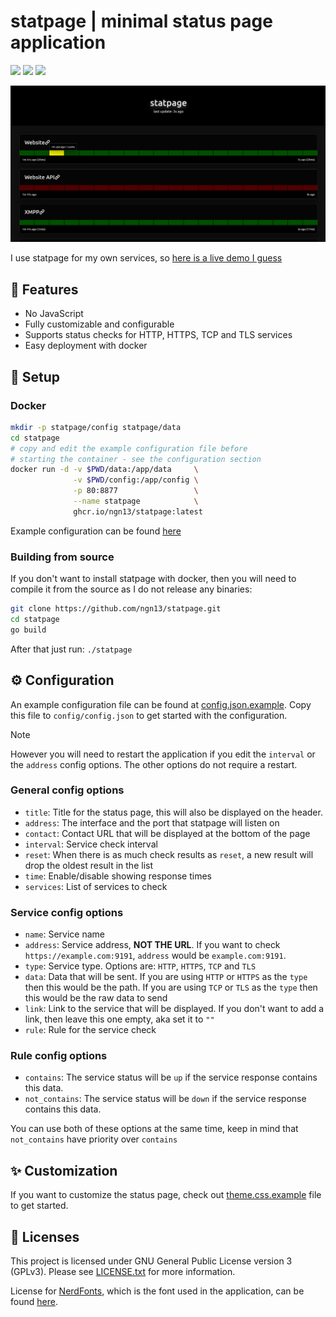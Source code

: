 # statpage | minimal status page application
![](https://img.shields.io/github/license/ngn13/statpage?style=for-the-badge)
![](https://img.shields.io/github/go-mod/go-version/ngn13/statpage?style=for-the-badge)
![](https://img.shields.io/github/actions/workflow/status/ngn13/statpage/docker.yml)

![showcase](images/default.png)

I use statpage for my own services, so [here is a live demo I guess](https://stats.ngn.tf)

## 📑 Features
- No JavaScript
- Fully customizable and configurable
- Supports status checks for HTTP, HTTPS, TCP and TLS services
- Easy deployment with docker

## 🚀 Setup
### Docker 
```bash
mkdir -p statpage/config statpage/data
cd statpage
# copy and edit the example configuration file before
# starting the container - see the configuration section
docker run -d -v $PWD/data:/app/data     \
              -v $PWD/config:/app/config \
              -p 80:8877                 \
              --name statpage            \
              ghcr.io/ngn13/statpage:latest
```
Example configuration can be found [here](config/config.json.example)

### Building from source
If you don't want to install statpage with docker, then you will 
need to compile it from the source as I do not release any binaries:
```bash
git clone https://github.com/ngn13/statpage.git
cd statpage
go build
```
After that just run: `./statpage`

## ⚙️ Configuration
An example configuration file can be found at [config.json.example](config/config.json.example).
Copy this file to `config/config.json` to get started with the configuration.

> [!NOTE]  
> However you will need to restart the application if you edit the `interval` or the `address`
> config options. The other options do not require a restart.

### General config options
- `title`: Title for the status page, this will also be displayed on the header.
- `address`: The interface and the port that statpage will listen on
- `contact`: Contact URL that will be displayed at the bottom of the page
- `interval`: Service check interval 
- `reset`: When there is as much check results as `reset`, a new result will drop the oldest result in the list
- `time`: Enable/disable showing response times
- `services`: List of services to check

### Service config options
- `name`: Service name
- `address`: Service address, **NOT THE URL**. If you want to check `https://example.com:9191`, 
`address` would be `example.com:9191`.
- `type`: Service type. Options are: `HTTP`, `HTTPS`, `TCP` and `TLS`
- `data`: Data that will be sent. If you are using `HTTP` or `HTTPS` as the `type` then this 
would be the path. If you are using `TCP` or `TLS` as the `type` then this would be the raw 
data to send
- `link`: Link to the service that will be displayed. If you don't want to add a link, then leave
this one empty, aka set it to `""`
- `rule`: Rule for the service check 

### Rule config options 
- `contains`: The service status will be `up` if the service response contains this data.
- `not_contains`: The service status will be `down` if the service response contains this data.

You can use both of these options at the same time, keep in mind that `not_contains` have priority
over `contains`

## ✨ Customization 
If you want to customize the status page, check out [theme.css.example](config/theme.css.example)
file to get started.

## 📃 Licenses
This project is licensed under GNU General Public License version 3 (GPLv3). Please see 
[LICENSE.txt](LICENSE.txt) for more information.

License for [NerdFonts](https://github.com/ryanoasis/nerd-fonts), which is the font used in 
the application, can be found [here](https://github.com/ryanoasis/nerd-fonts/blob/master/LICENSE).

